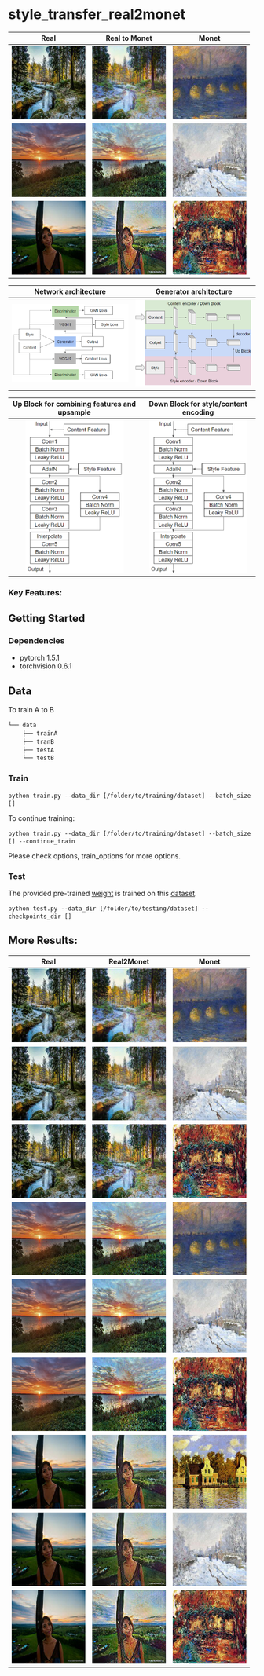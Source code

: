 # style_transfer_real2monet
|Real|Real to Monet |Monet|
| --- | --- | --- |
|<img src="/images/10_A.png" width="150" />|<img src="/images/10_A2B.png" width="150" /> |<img src="/images/10_B.png" width="150" />|
|<img src="/images/21_A.png" width="150" />|<img src="/images/21_A2B.png" width="150" /> |<img src="/images/21_B.png" width="150" />|
|<img src="/images/32_A.png" width="150" />|<img src="/images/32_A2B.png" width="150" /> |<img src="/images/32_B.png" width="150" />|

Network architecture       |  Generator architecture
:-------------------------:|:-------------------------:
<img src="/images/network.PNG" width="250"> |  <img src="/images/generator.PNG" width="250">

Up Block for combining features and upsample      |  Down Block for style/content encoding
:-------------------------:|:-------------------------:
<img src="/images/upblock.PNG" width="200"> |  <img src="/images/upblock.PNG" width="200">

### Key Features:



## Getting Started
### Dependencies
* pytorch 1.5.1 
* torchvision 0.6.1 

## Data
To train A to B
```bash
└── data
    ├── trainA
    ├── tranB
    ├── testA
    └── testB
```

### Train
```
python train.py --data_dir [/folder/to/training/dataset] --batch_size [] 
```
To continue training:
```
python train.py --data_dir [/folder/to/training/dataset] --batch_size [] --continue_train
```
Please check options, train_options for more options.
### Test
The provided pre-trained [weight](https://drive.google.com/file/d/1NHuOwIuEBvyPFQdGyG0ZFm5gfMvhIZuC/view?usp=sharing) is trained on this [dataset](https://www.kaggle.com/c/gan-getting-started/data).
```
python test.py --data_dir [/folder/to/testing/dataset] --checkpoints_dir [] 
```

## More Results:
|Real|Real2Monet |Monet|
| --- | --- | --- |
|<img src="/images/10_A.png" width="150" />|<img src="/images/10_A2B.png" width="150" /> |<img src="/images/10_B.png" width="150" />|
|<img src="/images/12_A.png" width="150" />|<img src="/images/12_A2B.png" width="150" /> |<img src="/images/12_B.png" width="150" />|
|<img src="/images/13_A.png" width="150" />|<img src="/images/13_A2B.png" width="150" /> |<img src="/images/13_B.png" width="150" />|
|<img src="/images/20_A.png" width="150" />|<img src="/images/20_A2B.png" width="150" /> |<img src="/images/20_B.png" width="150" />|
|<img src="/images/21_A.png" width="150" />|<img src="/images/21_A2B.png" width="150" /> |<img src="/images/21_B.png" width="150" />|
|<img src="/images/22_A.png" width="150" />|<img src="/images/22_A2B.png" width="150" /> |<img src="/images/22_B.png" width="150" />|
|<img src="/images/30_A.png" width="150" />|<img src="/images/30_A2B.png" width="150" /> |<img src="/images/30_B.png" width="150" />|
|<img src="/images/31_A.png" width="150" />|<img src="/images/31_A2B.png" width="150" /> |<img src="/images/31_B.png" width="150" />|
|<img src="/images/32_A.png" width="150" />|<img src="/images/32_A2B.png" width="150" /> |<img src="/images/32_B.png" width="150" />|

